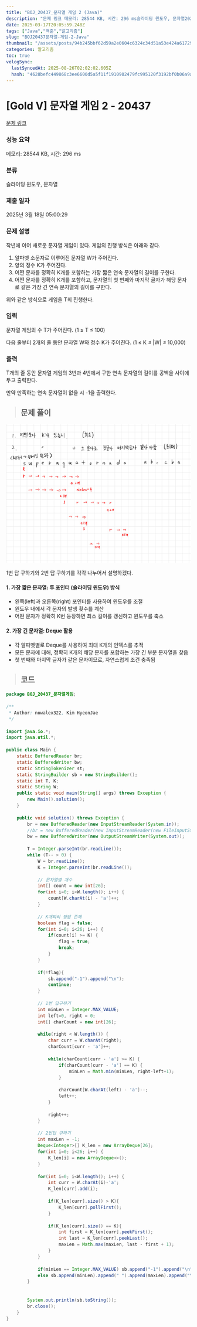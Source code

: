 ```yaml
---
title: "BOJ_20437_문자열 게임 2 (Java)"
description: "문제 링크 메모리: 28544 KB, 시간: 296 ms슬라이딩 윈도우, 문자열2025년 3월 18일 05:00:291번 답 구하기와 2번 답 구하기를 각각 나누어서 설명하겠다.왼쪽(left)과 오른쪽(right) 포인터를 사용하여 윈도우를 조절윈도우 내에서 각 문자의"
date: 2025-03-17T20:05:59.248Z
tags: ["Java","백준","알고리즘"]
slug: "BOJ20437문자열-게임-2-Java"
thumbnail: "/assets/posts/94b245bbf62d59a2e0604c6324c34d51a53e424a61729ec15ebf716c6757376d.png"
categories: 알고리즘
toc: true
velogSync:
  lastSyncedAt: 2025-08-26T02:02:02.605Z
  hash: "4628befc449868c3ee6600d5a5f11f1910902479fc995120f3192bf0b06a9a7d"
---
```


# [Gold V] 문자열 게임 2 - 20437 

[문제 링크](https://www.acmicpc.net/problem/20437) 

### 성능 요약

메모리: 28544 KB, 시간: 296 ms

### 분류

슬라이딩 윈도우, 문자열

### 제출 일자

2025년 3월 18일 05:00:29

### 문제 설명

<p>작년에 이어 새로운 문자열 게임이 있다. 게임의 진행 방식은 아래와 같다.</p>

<ol>
	<li>알파벳 소문자로 이루어진 문자열 W가 주어진다.</li>
	<li>양의 정수 K가 주어진다.</li>
	<li>어떤 문자를 정확히 K개를 포함하는 가장 짧은 연속 문자열의 길이를 구한다.</li>
	<li>어떤 문자를 정확히 K개를 포함하고, 문자열의 첫 번째와 마지막 글자가 해당 문자로 같은 가장 긴 연속 문자열의 길이를 구한다.</li>
</ol>

<p>위와 같은 방식으로 게임을 T회 진행한다.</p>

### 입력 

 <p>문자열 게임의 수 T가 주어진다. (1 ≤ T ≤ 100)</p>

<p>다음 줄부터 2개의 줄 동안 문자열 W와 정수 K가 주어진다. (1 ≤ K ≤ |W| ≤ 10,000) </p>

### 출력 

 <p>T개의 줄 동안 문자열 게임의 3번과 4번에서 구한 연속 문자열의 길이를 공백을 사이에 두고 출력한다.</p>

<p>만약 만족하는 연속 문자열이 없을 시 -1을 출력한다.</p>

> ## 문제 풀이

![](/assets/posts/94b245bbf62d59a2e0604c6324c34d51a53e424a61729ec15ebf716c6757376d.png)


1번 답 구하기와 2번 답 구하기를 각각 나누어서 설명하겠다.

#### 1. 가장 짧은 문자열: 투 포인터 (슬라이딩 윈도우) 방식

- 왼쪽(left)과 오른쪽(right) 포인터를 사용하여 윈도우를 조절
- 윈도우 내에서 각 문자의 발생 횟수를 계산
- 어떤 문자가 정확히 K번 등장하면 최소 길이를 갱신하고 윈도우를 축소

#### 2. 가장 긴 문자열: Deque 활용

- 각 알파벳별로 Deque를 사용하여 최대 K개의 인덱스를 추적
- 모든 문자에 대해, 정확히 K개의 해당 문자를 포함하는 가장 긴 부분 문자열을 찾음
- 첫 번째와 마지막 글자가 같은 문자이므로, 자연스럽게 조건 충족됨

> ## 코드

```java
package BOJ_20437_문자열게임;
        
/**
 * Author: nowalex322, Kim HyeonJae
 */

import java.io.*;
import java.util.*;

public class Main {
    static BufferedReader br;
    static BufferedWriter bw;
    static StringTokenizer st;
    static StringBuilder sb = new StringBuilder();
    static int T, K;
    static String W;
    public static void main(String[] args) throws Exception {
        new Main().solution();
    }

    public void solution() throws Exception {
        br = new BufferedReader(new InputStreamReader(System.in));
        //br = new BufferedReader(new InputStreamReader(new FileInputStream("src/main/java/BOJ_20437_문자열게임/input.txt")));
        bw = new BufferedWriter(new OutputStreamWriter(System.out));
        
        T = Integer.parseInt(br.readLine());
        while (T-- > 0) {
            W = br.readLine();
            K = Integer.parseInt(br.readLine());

            // 문자열별 개수
            int[] count = new int[26];
            for(int i=0; i<W.length(); i++) {
                count[W.charAt(i) - 'a']++;
            }

            // K개짜리 정답 존재
            boolean flag = false;
            for(int i=0; i<26; i++) {
                if(count[i] >= K) {
                    flag = true;
                    break;
                }
            }

            if(!flag){
                sb.append("-1").append("\n");
                continue;
            }

            // 1번 답구하기
            int minLen = Integer.MAX_VALUE;
            int left=0, right = 0;
            int[] charCount = new int[26];

            while(right < W.length()) {
                char curr = W.charAt(right);
                charCount[curr - 'a']++;

                while(charCount[curr - 'a'] >= K) {
                    if(charCount[curr - 'a'] == K) {
                        minLen = Math.min(minLen, right-left+1);
                    }

                    charCount[W.charAt(left) - 'a']--;
                    left++;
                }

                right++;
            }

            // 2번답 구하기
            int maxLen = -1;
            Deque<Integer>[] K_len = new ArrayDeque[26];
            for(int i=0; i<26; i++) {
                K_len[i] = new ArrayDeque<>();
            }

            for(int i=0; i<W.length(); i++) {
                int curr = W.charAt(i)-'a';
                K_len[curr].add(i);

                if(K_len[curr].size() > K){
                    K_len[curr].pollFirst();
                }

                if(K_len[curr].size() == K){
                    int first = K_len[curr].peekFirst();
                    int last = K_len[curr].peekLast();
                    maxLen = Math.max(maxLen, last - first + 1);
                }
            }

            if(minLen == Integer.MAX_VALUE) sb.append("-1").append("\n");
            else sb.append(minLen).append(" ").append(maxLen).append("\n");
        }


        System.out.println(sb.toString());
        br.close();
    }
}
```